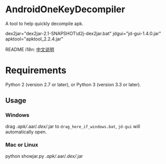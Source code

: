 # AndroidOneKeyDecompiler
A tool to help quickly decompile apk.

dex2jar="dex2jar-2.1-SNAPSHOT\d2j-dex2jar.bat"
jdgui="jd-gui-1.4.0.jar"
apktool="apktool_2.2.4.jar"

README i18n: [中文说明]()

# Requirements
Python 2 (version 2.7 or later), or Python 3 (version 3.3 or later).

## Usage
### Windows
drag *.apk/*.aar/*.dex/*.jar to `drag_here_if_windows.bat`,
`jd-gui` will automatically open.
### Mac or Linux
python showjar.py *.apk/*.aar/*.dex/*.jar